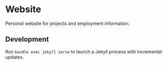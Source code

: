 # Website
Personal website for projects and employment information.

## Development
Run `bundle exec jekyll serve` to launch a Jekyll process with incremental updates.
